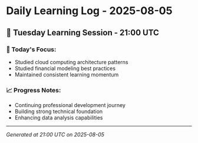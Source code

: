 # Daily Learning Log - 2025-08-05

## 📅 Tuesday Learning Session - 21:00 UTC

### 🎯 Today's Focus:
- Studied cloud computing architecture patterns
- Studied financial modeling best practices
- Maintained consistent learning momentum

### 📈 Progress Notes:
- Continuing professional development journey
- Building strong technical foundation
- Enhancing data analysis capabilities

---
*Generated at 21:00 UTC on 2025-08-05*
